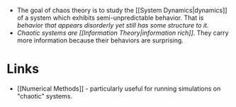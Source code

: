 * The goal of chaos theory is to study the [[System Dynamics|dynamics]] of a system which exhibits semi-unpredictable behavior. That is *behavior that appears disorderly yet still has some structure to it.*
* *Chaotic systems are [[Information Theory|information rich]]*. They carry more information because their behaviors are surprising. 
# Links
* [[Numerical Methods]] - particularly useful for running simulations on "chaotic" systems.